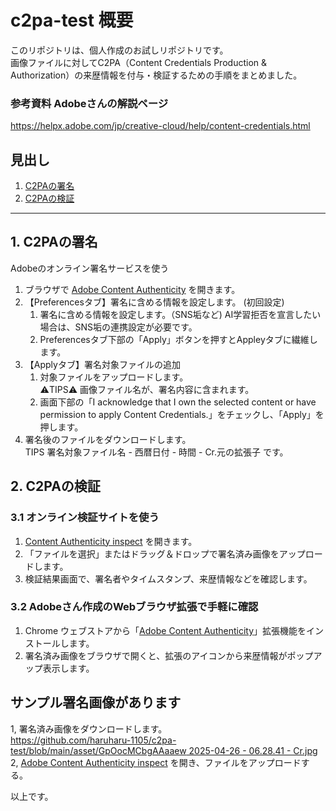# c2pa-test 概要  
このリポジトリは、個人作成のお試しリポジトリです。   
画像ファイルに対してC2PA（Content Credentials Production & Authorization）の来歴情報を付与・検証するための手順をまとめました。  

### 参考資料 Adobeさんの解説ページ
https://helpx.adobe.com/jp/creative-cloud/help/content-credentials.html
## 見出し  
1. [C2PAの署名](#1-C2PAの署名)  
1. [C2PAの検証](#2-C2PAの検証)  

---

## 1. C2PAの署名
Adobeのオンライン署名サービスを使う
1. ブラウザで [Adobe Content Authenticity](https://contentauthenticity.adobe.com/) を開きます。
1. 【Preferencesタブ】署名に含める情報を設定します。 (初回設定)
   1. 署名に含める情報を設定します。（SNS垢など) AI学習拒否を宣言したい場合は、SNS垢の連携設定が必要です。
   1. Preferencesタブ下部の「Apply」ボタンを押すとAppleyタブに繊維します。
1. 【Applyタブ】署名対象ファイルの追加  
   1. 対象ファイルをアップロードします。  
     ⚠TIPS⚠ 画像ファイル名が、署名内容に含まれます。
   1. 画面下部の「I acknowledge that I own the selected content or have permission to apply Content Credentials.」をチェックし、「Apply」を押します。
1. 署名後のファイルをダウンロードします。  
   TIPS 署名対象ファイル名 - 西暦日付 - 時間 - Cr.元の拡張子 です。  

## 2. C2PAの検証
### 3.1 オンライン検証サイトを使う   
1. [Content Authenticity inspect](https://contentauthenticity.adobe.com/inspect) を開きます。   
1. 「ファイルを選択」またはドラッグ＆ドロップで署名済み画像をアップロードします。    
1. 検証結果画面で、署名者やタイムスタンプ、来歴情報などを確認します。   
### 3.2 Adobeさん作成のWebブラウザ拡張で手軽に確認  
1. Chrome ウェブストアから「[Adobe Content Authenticity](https://chromewebstore.google.com/detail/content-credentials/dmfbmenkapmaoldfgacgkoaoiblkimel?pli=1)」拡張機能をインストールします。  
1. 署名済み画像をブラウザで開くと、拡張のアイコンから来歴情報がポップアップ表示します。  

## サンプル署名画像があります   
1, 署名済み画像をダウンロードします。  
  [https://github.com/haruharu-1105/c2pa-test/blob/main/asset/GpOocMCbgAAaaew 2025-04-26 - 06.28.41 - Cr.jpg](https://github.com/haruharu-1105/c2pa-test/blob/main/asset/GpOocMCbgAAaaew%202025-04-26%20-%2006.28.41%20-%20Cr.jpg)  
2, [Adobe Content Authenticity inspect](https://contentauthenticity.adobe.com/inspect) を開き、ファイルをアップロードする。  

以上です。
